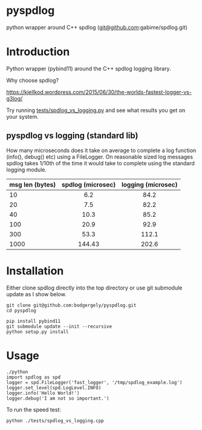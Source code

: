 pyspdlog
==========
python wrapper around C++ spdlog (git@github.com:gabime/spdlog.git)

Introduction
============

Python wrapper (pybind11) around the C++ spdlog logging library. 

Why choose spdlog?

https://kjellkod.wordpress.com/2015/06/30/the-worlds-fastest-logger-vs-g3log/

Try running [tests/spdlog_vs_logging.py](https://github.com/bodgergely/pyspdlog/blob/master/tests/test_spdlog.py) and see what results you get on your system.

pyspdlog vs logging (standard lib)
--------------------------------------------------
How many microseconds does it take on average to complete a log function (info(), debug() etc) using a FileLogger.
On reasonable sized log messages spdlog takes 1/10th of the time it would take to complete using the standard logging module.

| msg len (bytes)   | spdlog (microsec)| logging (microsec)  |
| -------           | :--------:      | :--------:          |
|  10               |  6.2            |   84.2              |
|  20               |  7.5            |   82.2              |
|  40               |  10.3           |   85.2              |
|  100              |  20.9           |   92.9              |
|  300              |  53.3           |   112.1             |
|  1000             |  144.43         |   202.6             |

Installation
============

Either clone spdlog directly into the top directory or use git submodule update as I show below.

```
git clone git@github.com:bodgergely/pyspdlog.git
cd pyspdlog 

pip install pybind11
git submodule update --init --recursive
python setup.py install
```

Usage
=====
```
./python
import spdlog as spd
logger = spd.FileLogger('fast_logger', '/tmp/spdlog_example.log')
logger.set_level(spd.LogLevel.INFO)
logger.info('Hello World!')
logger.debug('I am not so important.')
```

To run the speed test:
```
python ./tests/spdlog_vs_logging.cpp
```

